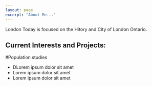 ```yaml
---
layout: page
excerpt: "About Me..."
---
```


London Today is focused on the Hitory and City of London Ontario. 


## Current Interests and Projects:

#Population studies

- DLorem ipsum dolor sit amet
- Lorem ipsum dolor sit amet
- Lorem ipsum dolor sit amet
